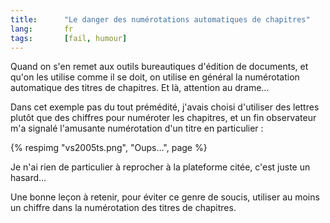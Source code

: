 ```yaml
--- 
title:      "Le danger des numérotations automatiques de chapitres" 
lang:       fr 
tags:       [fail, humour]
---
```


Quand on s'en remet aux outils bureautiques d'édition de documents, et qu'on les utilise comme il se doit, on utilise en général la numérotation automatique des titres de chapitres. Et là, attention au drame…


Dans cet exemple pas du tout prémédité, j'avais choisi d'utiliser des lettres plutôt que des chiffres pour numéroter les chapitres, et un fin observateur m'a signalé l'amusante numérotation d'un titre en particulier :

{% respimg "vs2005ts.png", "Oups…", page %}


Je n'ai rien de particulier à reprocher à la plateforme citée, c'est juste un hasard…

Une bonne leçon à retenir, pour éviter ce genre de soucis, utiliser au moins un chiffre dans la numérotation des titres de chapitres.
